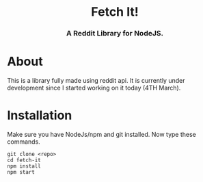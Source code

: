 <h1 align="center"> Fetch It! </h1>
<h3 align="center"> A Reddit Library for NodeJS. </h3>

# About
This is a library fully made using reddit api. It is currently under development since I started working on it today (4TH March). 


# Installation
Make sure you have NodeJs/npm and git installed. Now type these commands.

```
git clone <repo>
cd fetch-it
npm install
npm start
```